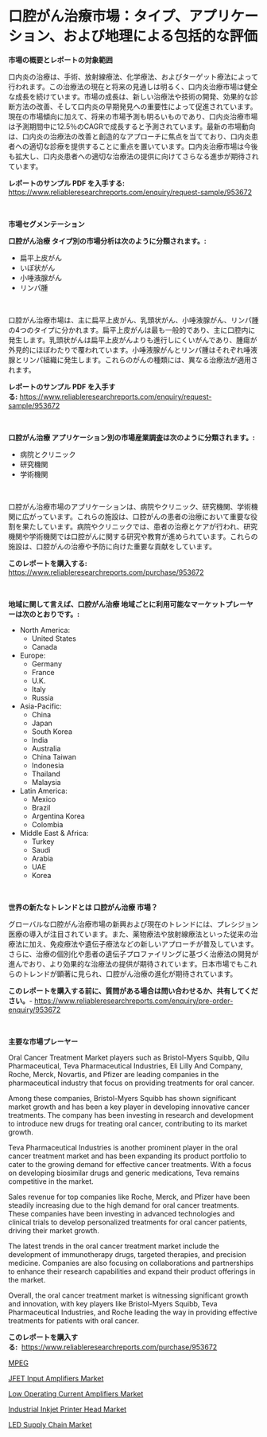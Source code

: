 <p><h1>口腔がん治療市場：タイプ、アプリケーション、および地理による包括的な評価</h1></p><p><strong>市場の概要とレポートの対象範囲</strong></p>
<p><p>口内炎の治療は、手術、放射線療法、化学療法、およびターゲット療法によって行われます。この治療法の現在と将来の見通しは明るく、口内炎治療市場は健全な成長を続けています。市場の成長は、新しい治療法や技術の開発、効果的な診断方法の改善、そして口内炎の早期発見への重要性によって促進されています。現在の市場傾向に加えて、将来の市場予測も明るいものであり、口内炎治療市場は予測期間中に12.5％のCAGRで成長すると予測されています。最新の市場動向は、口内炎の治療法の改善と創造的なアプローチに焦点を当てており、口内炎患者への適切な診療を提供することに重点を置いています。口内炎治療市場は今後も拡大し、口内炎患者への適切な治療法の提供に向けてさらなる進歩が期待されています。</p></p>
<p><strong>レポートのサンプル PDF を入手する:</strong> <a href="https://www.reliableresearchreports.com/enquiry/request-sample/953672">https://www.reliableresearchreports.com/enquiry/request-sample/953672</a></p>
<p>&nbsp;</p>
<p><strong>市場セグメンテーション</strong></p>
<p><strong>口腔がん治療 タイプ別の市場分析は次のように分類されます。:</strong></p>
<p><ul><li>扁平上皮がん</li><li>いぼ状がん</li><li>小唾液腺がん</li><li>リンパ腫</li></ul></p>
<p>&nbsp;</p>
<p><p>口腔がん治療市場は、主に扁平上皮がん、乳頭状がん、小唾液腺がん、リンパ腫の4つのタイプに分かれます。扁平上皮がんは最も一般的であり、主に口腔内に発生します。乳頭状がんは扁平上皮がんよりも進行しにくいがんであり、腫瘍が外見的にほぼわたりで覆われています。小唾液腺がんとリンパ腫はそれぞれ唾液腺とリンパ組織に発生します。これらのがんの種類には、異なる治療法が適用されます。</p></p>
<p><strong>レポートのサンプル PDF を入手する:</strong>&nbsp;<a href="https://www.reliableresearchreports.com/enquiry/request-sample/953672">https://www.reliableresearchreports.com/enquiry/request-sample/953672</a></p>
<p>&nbsp;</p>
<p><strong> 口腔がん治療 アプリケーション別の市場産業調査は次のように分類されます。:</strong></p>
<p><ul><li>病院とクリニック</li><li>研究機関</li><li>学術機関</li></ul></p>
<p>&nbsp;</p>
<p><p>口腔がん治療市場のアプリケーションは、病院やクリニック、研究機関、学術機関に広がっています。これらの施設は、口腔がんの患者の治療において重要な役割を果たしています。病院やクリニックでは、患者の治療とケアが行われ、研究機関や学術機関では口腔がんに関する研究や教育が進められています。これらの施設は、口腔がんの治療や予防に向けた重要な貢献をしています。</p></p>
<p><strong>このレポートを購入する:</strong>&nbsp; <a href="https://www.reliableresearchreports.com/purchase/953672">https://www.reliableresearchreports.com/purchase/953672</a></p>
<p>&nbsp;</p>
<p><strong>地域に関して言えば、口腔がん治療 地域ごとに利用可能なマーケットプレーヤーは次のとおりです。:</strong></p>
<p><ul>
    <li>
        North America:
        <ul>
            <li>United States</li>
            <li>Canada</li>
        </ul>
    </li>
    <li>
        Europe:
        <ul>
            <li>Germany</li>
            <li>France</li>
            <li>U.K.</li>
            <li>Italy</li>
            <li>Russia</li>
        </ul>
    </li>
    <li>
        Asia-Pacific:
        <ul>
            <li>China</li>
            <li>Japan</li>
            <li>South Korea</li>
            <li>India</li>
            <li>Australia</li>
            <li>China Taiwan</li>
            <li>Indonesia</li>
            <li>Thailand</li>
            <li>Malaysia</li>
        </ul>
    </li>
    <li>
        Latin America:
        <ul>
            <li>Mexico</li>
            <li>Brazil</li>
            <li>Argentina Korea</li>
            <li>Colombia</li>
        </ul>
    </li>
    <li>
        Middle East & Africa:
        <ul>
            <li>Turkey</li>
            <li>Saudi</li>
            <li>Arabia</li>
            <li>UAE</li>
            <li>Korea</li>
        </ul>
    </li>
    </ul></p>
<p>&nbsp;</p>
<p><strong>世界の新たなトレンドとは 口腔がん治療 市場？</strong></p>
<p><p>グローバルな口腔がん治療市場の新興および現在のトレンドには、プレシジョン医療の導入が注目されています。また、薬物療法や放射線療法といった従来の治療法に加え、免疫療法や遺伝子療法などの新しいアプローチが普及しています。さらに、治療の個別化や患者の遺伝子プロファイリングに基づく治療法の開発が進んでおり、より効果的な治療法の提供が期待されています。日本市場でもこれらのトレンドが顕著に見られ、口腔がん治療の進化が期待されています。</p></p>
<p><strong>このレポートを購入する前に、質問がある場合は問い合わせるか、共有してください。</strong>- <a href="https://www.reliableresearchreports.com/enquiry/pre-order-enquiry/953672">https://www.reliableresearchreports.com/enquiry/pre-order-enquiry/953672</a></p>
<p>&nbsp;</p>
<p><strong>主要な市場プレーヤー</strong></p>
<p><p>Oral Cancer Treatment Market players such as Bristol-Myers Squibb, Qilu Pharmaceutical, Teva Pharmaceutical Industries, Eli Lilly And Company, Roche, Merck, Novartis, and Pfizer are leading companies in the pharmaceutical industry that focus on providing treatments for oral cancer.</p><p>Among these companies, Bristol-Myers Squibb has shown significant market growth and has been a key player in developing innovative cancer treatments. The company has been investing in research and development to introduce new drugs for treating oral cancer, contributing to its market growth.</p><p>Teva Pharmaceutical Industries is another prominent player in the oral cancer treatment market and has been expanding its product portfolio to cater to the growing demand for effective cancer treatments. With a focus on developing biosimilar drugs and generic medications, Teva remains competitive in the market.</p><p>Sales revenue for top companies like Roche, Merck, and Pfizer have been steadily increasing due to the high demand for oral cancer treatments. These companies have been investing in advanced technologies and clinical trials to develop personalized treatments for oral cancer patients, driving their market growth.</p><p>The latest trends in the oral cancer treatment market include the development of immunotherapy drugs, targeted therapies, and precision medicine. Companies are also focusing on collaborations and partnerships to enhance their research capabilities and expand their product offerings in the market.</p><p>Overall, the oral cancer treatment market is witnessing significant growth and innovation, with key players like Bristol-Myers Squibb, Teva Pharmaceutical Industries, and Roche leading the way in providing effective treatments for patients with oral cancer.</p></p>
<p><strong>このレポートを購入する:</strong>&nbsp;&nbsp;<a href="https://www.reliableresearchreports.com/purchase/953672">https://www.reliableresearchreports.com/purchase/953672</a></p>
<p><p><a href="https://medium.com/@theodoretse_77468/mpeg-%EC%8B%9C%EC%9E%A5-2031%EB%85%84%EA%B9%8C%EC%A7%80%EC%9D%98-%ED%8A%B8%EB%A0%8C%EB%93%9C-%EC%98%88%EC%B8%A1-%EB%B0%8F-%EA%B2%BD%EC%9F%81-%EB%B6%84%EC%84%9D-b49c67cabb59">MPEG</a></p><p><a href="https://florentine-yuzu-f42.notion.site/JFET-Input-Amplifiers-Market-Provides-a-Comprehensive-Analysis-Including-a-Macro-Overview-of-the-Mar-d0cc642ed35148c7ba961f37fc6348bf">JFET Input Amplifiers Market</a></p><p><a href="https://changeable-paste-463.notion.site/Global-Low-Operating-Current-Amplifiers-Market-by-Types-Applications-and-Major-Players-with-Regio-6f226673b95f4fd1a97f1078f5a03888">Low Operating Current Amplifiers Market</a></p><p><a href="https://view.publitas.com/reportprime-1/industrial-inkjet-printer-head-market-size-growing-and-forecasted-for-period-from-2024-2031-and-provides-complete-market-analysis-of-this-market/">Industrial Inkjet Printer Head Market</a></p><p><a href="https://view.publitas.com/reportprime-1/led-supply-chain-market-size-furnishes-valuable-information-encompassing-market-share-market-trends-and-projections-spanning-from-2024-to-2031/">LED Supply Chain Market</a></p></p>